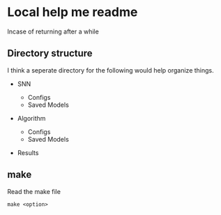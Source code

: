 # Local help me readme
Incase of returning after a while

## Directory structure
I think a seperate directory for the following would help
organize things.

* SNN
    * Configs
    * Saved Models

* Algorithm
    * Configs
    * Saved Models

* Results

## make
Read the make file
```
make <option>
```

